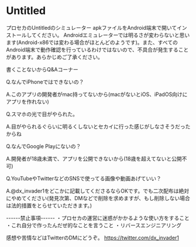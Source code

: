 # Untitled
プロセカのUntitledのシミュレーター
apkファイルをAndroid端末で開いてインストールしてください。
Androidエミュレーターでは明るさが変わらないと思います(Android-x86では変わる場合がほとんどのようです)。また、すべてのAndroid端末で動作確認を行っているわけではないので、不具合が発生することがあります。あらかじめご了承ください。

書くことないからQ&Aコーナー


Q.なんでiPhoneではできないの？

A.このアプリの開発者がmac持ってないから(macがないとiOS、iPadOS向けにアプリを作れない)


Q.スマホの光で目がやられた。

A.目がやられるぐらいに明るくしないとセカイに行った感じがしなさそうだったからね


Q.なんでGoogle Playにないの？

A.開発者が18歳未満で、アプリを公開できないから(18歳を超えてないと公開不可)


Q.YouTubeやTwitterなどのSNSで使ってる画像や動画あげていい？

A.@dx_invader1をどこかに記載してくださるならOKです。でも二次配布は絶対にやめてください(発見次第、DMなどで削除を求めますが、もし削除しない場合は法的措置をとらせていただきます。)

------禁止事項------
・プロセカの運営に迷惑がかかるような使い方をすること
・これ自分で作ったんだぜ的なことを言うこと
・リバースエンジニアリング

感想や苦情などはTwitterのDMにどうぞ。
https://twitter.com/dx_invader1
